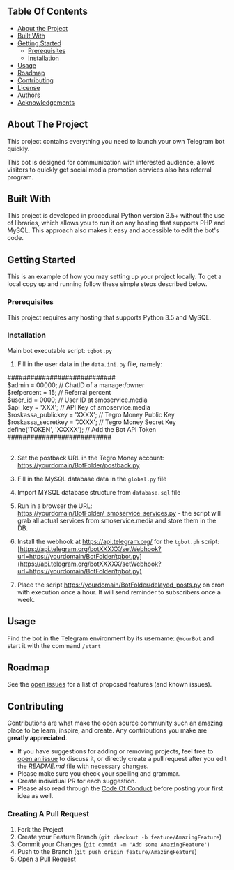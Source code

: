 ## Table Of Contents

* [About the Project](#about-the-project)
* [Built With](#built-with)
* [Getting Started](#getting-started)
  * [Prerequisites](#prerequisites)
  * [Installation](#installation)
* [Usage](#usage)
* [Roadmap](#roadmap)
* [Contributing](#contributing)
* [License](#license)
* [Authors](#authors)
* [Acknowledgements](#acknowledgements)

## About The Project

This project contains everything you need to launch your own Telegram bot quickly.

This bot is designed for communication with interested audience, allows visitors to quickly get social media promotion services also has referral program.

## Built With

This project is developed in procedural Python version 3.5+ without the use of libraries, which allows you to run it on any hosting that supports PHP and MySQL. This approach also makes it easy and accessible to edit the bot's code. 

## Getting Started

This is an example of how you may setting up your project locally.
To get a local copy up and running follow these simple steps described below.

### Prerequisites

This project requires any hosting that supports Python 3.5 and MySQL. 

### Installation

Main bot executable script: `tgbot.py`

1) Fill in the user data in the `data.ini.py` file, namely:

############################<br/>
$admin = 00000; //   ChatID of a manager/owner<br/>
$refpercent = 15; // Referral percent<br/>
$user_id = 0000; // User ID at smoservice.media<br/>
$api_key = 'XXX'; // API Key of smoservice.media<br/>
$roskassa_publickey = 'XXXX'; // Tegro Money Public Key<br/>
$roskassa_secretkey = 'XXXX'; // Tegro Money Secret Key<br/>
define('TOKEN', 'XXXXX'); // Add the Bot API Token<br/>
###########################<br/><br/>

2) Set the postback URL in the Tegro Money account: [https://yourdomain/BotFolder/postback.py](https://yourdomain/BotFolder/postback.py)

3) Fill in the MySQL database data in the `global.py` file

4) Import MYSQL database structure from `database.sql` file

5) Run in a browser the URL: [https://yourdomain/BotFolder/_smoservice_services.py](https://yourdomain/BotFolder/_smoservice_services.py) - the script will grab all actual services from smoservice.media and store them in the DB.

6) Install the webhook at https://api.telegram.org/ for the `tgbot.ph` script:
[https://api.telegram.org/botXXXXX/setWebhook?url=https://yourdomain/BotFolder/tgbot.py](https://api.telegram.org/botXXXXX/setWebhook?url=https://yourdomain/BotFolder/tgbot.py)

7) Place the script [https://yourdomain/BotFolder/delayed_posts.py](https://yourdomain/BotFolder/delayed_posts.py) on cron with execution once a hour. It will send reminder to subscribers once a week.


## Usage

Find the bot in the Telegram environment by its username: `@YourBot` and start it with the command `/start`

## Roadmap

See the [open issues](https://github.com/TGRTON/smoapp_bot/issues) for a list of proposed features (and known issues).

## Contributing

Contributions are what make the open source community such an amazing place to be learn, inspire, and create. Any contributions you make are **greatly appreciated**.
* If you have suggestions for adding or removing projects, feel free to [open an issue](https://github.com/TGRTON/smoapp_bot/issues/new) to discuss it, or directly create a pull request after you edit the *README.md* file with necessary changes.
* Please make sure you check your spelling and grammar.
* Create individual PR for each suggestion.
* Please also read through the [Code Of Conduct](https://github.com/TGRTON/smoapp_bot/blob/main/CODE_OF_CONDUCT.md) before posting your first idea as well.

### Creating A Pull Request

1. Fork the Project
2. Create your Feature Branch (`git checkout -b feature/AmazingFeature`)
3. Commit your Changes (`git commit -m 'Add some AmazingFeature'`)
4. Push to the Branch (`git push origin feature/AmazingFeature`)
5. Open a Pull Request
